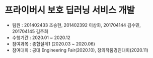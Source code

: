# 프라이버시 보호 딥러닝 서비스 개발
- 팀원 : 201402433 조승현, 201402392 이상화, 201704144 김수민, 201704145 김주희
- 수행기간 : 2020.01 ~ 2020.12
- 참여과목 : 종합설계1 (2020.03 ~ 2020.06)
- 참여대회 : 공대 Engineering Fair(2020.10), 창의작품경진대회(2020.11)
